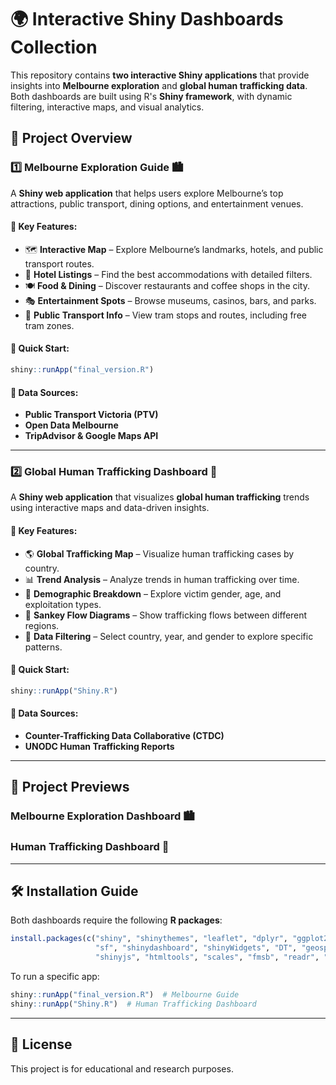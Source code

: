 # 🌍 Interactive Shiny Dashboards Collection

This repository contains **two interactive Shiny applications** that provide insights into **Melbourne exploration** and **global human trafficking data**. Both dashboards are built using R's **Shiny framework**, with dynamic filtering, interactive maps, and visual analytics.

## 📌 Project Overview

### 1️⃣ Melbourne Exploration Guide 🏙️  
A **Shiny web application** that helps users explore Melbourne’s top attractions, public transport, dining options, and entertainment venues.

#### 🔹 Key Features:
- 🗺 **Interactive Map** – Explore Melbourne’s landmarks, hotels, and public transport routes.
- 🏨 **Hotel Listings** – Find the best accommodations with detailed filters.
- 🍽 **Food & Dining** – Discover restaurants and coffee shops in the city.
- 🎭 **Entertainment Spots** – Browse museums, casinos, bars, and parks.
- 🚋 **Public Transport Info** – View tram stops and routes, including free tram zones.

#### 🔹 Quick Start:
```r
shiny::runApp("final_version.R")
```

#### 🔹 Data Sources:
- **Public Transport Victoria (PTV)**
- **Open Data Melbourne**
- **TripAdvisor & Google Maps API**

---

### 2️⃣ Global Human Trafficking Dashboard 🚨  
A **Shiny web application** that visualizes **global human trafficking** trends using interactive maps and data-driven insights.

#### 🔹 Key Features:
- 🌎 **Global Trafficking Map** – Visualize human trafficking cases by country.
- 📊 **Trend Analysis** – Analyze trends in human trafficking over time.
- 👥 **Demographic Breakdown** – Explore victim gender, age, and exploitation types.
- 🔀 **Sankey Flow Diagrams** – Show trafficking flows between different regions.
- 🔎 **Data Filtering** – Select country, year, and gender to explore specific patterns.

#### 🔹 Quick Start:
```r
shiny::runApp("Shiny.R")
```

#### 🔹 Data Sources:
- **Counter-Trafficking Data Collaborative (CTDC)**
- **UNODC Human Trafficking Reports**

---

## 📸 Project Previews
### Melbourne Exploration Dashboard 🏙️


### Human Trafficking Dashboard 🚨


---

## 🛠 Installation Guide
Both dashboards require the following **R packages**:
```r
install.packages(c("shiny", "shinythemes", "leaflet", "dplyr", "ggplot2", "plotly",
                   "sf", "shinydashboard", "shinyWidgets", "DT", "geosphere",
                   "shinyjs", "htmltools", "scales", "fmsb", "readr", "ggalluvial"))
```

To run a specific app:
```r
shiny::runApp("final_version.R")  # Melbourne Guide
shiny::runApp("Shiny.R")  # Human Trafficking Dashboard
```

---

## 📜 License
This project is for educational and research purposes.
